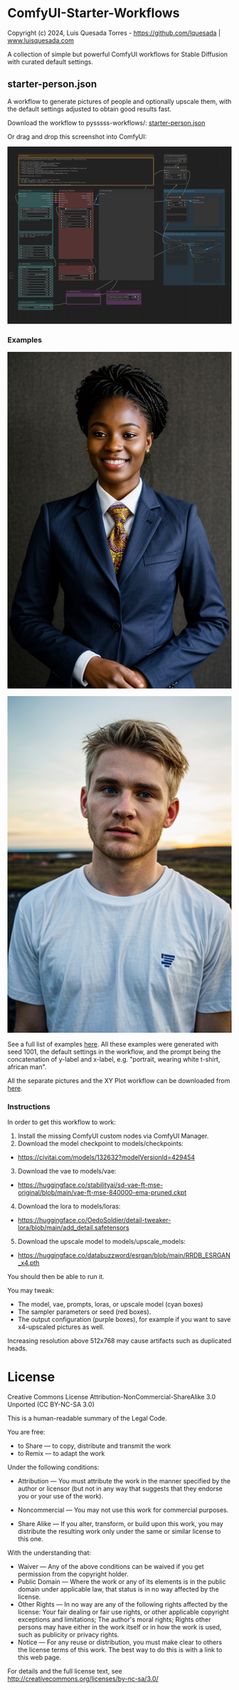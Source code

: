 # ComfyUI-Starter-Workflows
Copyright (c) 2024, Luis Quesada Torres - https://github.com/lquesada | www.luisquesada.com

A collection of simple but powerful ComfyUI workflows for Stable Diffusion with curated default settings.

## starter-person.json
A workflow to generate pictures of people and optionally upscale them, with the default settings adjusted to obtain good results fast.

Download the workflow to pysssss-workflows/: [starter-person.json](https://github.com/lquesada/ComfyUI-Starter-Workflows/blob/main/starter-person.json)

Or drag and drop this screenshot into ComfyUI:

![Workflow](starter-person-workflow.png)

### Examples

![Example](starter-person_outputs/008_resume%20picture,%20wearing%20a%20suit,%20african%20woman.png)

![Example](starter-person_outputs/037_portrait,%20wearing%20white%20t-shirt,%20icelandic%20man.png)

See a full list of examples [here](starter-person_outputs/examples.jpg). All these examples were generated with seed 1001, the default settings in the workflow, and the prompt being the concatenation of y-label and x-label, e.g. "portrait, wearing white t-shirt, african man".

All the separate pictures and the XY Plot workflow can be downloaded from [here](https://github.com/lquesada/ComfyUI-Starter-Workflows/tree/main/starter-person_outputs).

### Instructions

In order to get this workflow to work:
1. Install the missing ComfyUI custom nodes via ComfyUI Manager.
2. Download the model checkpoint to models/checkpoints:
  * https://civitai.com/models/132632?modelVersionId=429454
3. Download the vae to models/vae:
  * https://huggingface.co/stabilityai/sd-vae-ft-mse-original/blob/main/vae-ft-mse-840000-ema-pruned.ckpt
4. Download the lora to models/loras:
  * https://huggingface.co/OedoSoldier/detail-tweaker-lora/blob/main/add_detail.safetensors
5. Download the upscale model to models/upscale_models:
  * https://huggingface.co/databuzzword/esrgan/blob/main/RRDB_ESRGAN_x4.pth

You should then be able to run it.

You may tweak:
- The model, vae, prompts, loras, or upscale model (cyan boxes)
- The sampler parameters or seed (red boxes).
- The output configuration (purple boxes), for example if you want to save x4-upscaled pictures as well.

Increasing resolution above 512x768 may cause artifacts such as duplicated heads.

# License
Creative Commons License Attribution-NonCommercial-ShareAlike 3.0 Unported (CC BY-NC-SA 3.0)

This is a human-readable summary of the Legal Code.

You are free:

*   to Share — to copy, distribute and transmit the work
*   to Remix — to adapt the work

Under the following conditions:

*   Attribution — You must attribute the work in the manner specified by the author or licensor (but not in any way that suggests that they endorse you or your use of the work).

*   Noncommercial — You may not use this work for commercial purposes.

*   Share Alike — If you alter, transform, or build upon this work, you may distribute the resulting work only under the same or similar license to this one.

With the understanding that:

*   Waiver — Any of the above conditions can be waived if you get permission from the copyright holder.
*   Public Domain — Where the work or any of its elements is in the public domain under applicable law, that status is in no way affected by the license.
*   Other Rights — In no way are any of the following rights affected by the license:
       Your fair dealing or fair use rights, or other applicable copyright exceptions and limitations;
       The author's moral rights;
       Rights other persons may have either in the work itself or in how the work is used, such as publicity or privacy rights.
*   Notice — For any reuse or distribution, you must make clear to others the license terms of this work. The best way to do this is with a link to this web page.

For details and the full license text, see http://creativecommons.org/licenses/by-nc-sa/3.0/
